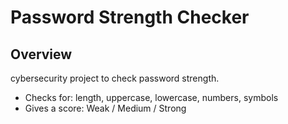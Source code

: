 # Password Strength Checker

## Overview
cybersecurity project to check password strength.  
- Checks for: length, uppercase, lowercase, numbers, symbols  
- Gives a score: Weak / Medium / Strong  
